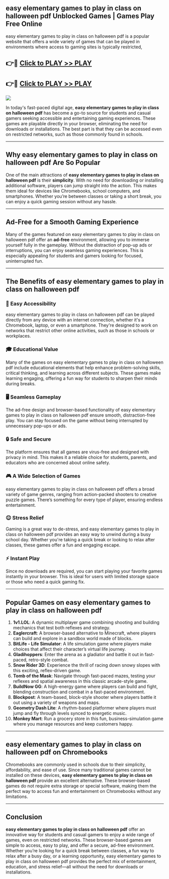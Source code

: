 ## easy elementary games to play in class on halloween pdf Unblocked Games | Games Play Free Online

easy elementary games to play in class on halloween pdf is a popular website that offers a wide variety of games that can be played in environments where access to gaming sites is typically restricted,


## 👉🔴 [Click to PLAY >> PLAY](http://freeplayer.one?title=easy_elementary_games_to_play_in_class_on_halloween_pdf&ref=19D)

## 👉🔴 [Click to PLAY >> PLAY](http://freeplayer.one?title=easy_elementary_games_to_play_in_class_on_halloween_pdf&ref=19D)


<a href="http://freeplayer.one?title=easy_elementary_games_to_play_in_class_on_halloween_pdf&ref=19D"><img src="https://clearcache.store/games.png"></a>

In today's fast-paced digital age, **easy elementary games to play in class on halloween pdf** has become a go-to source for students and casual gamers seeking accessible and entertaining gaming experiences. These games are playable directly in your browser, eliminating the need for downloads or installations. The best part is that they can be accessed even on restricted networks, such as those commonly found in schools.

---

## **Why easy elementary games to play in class on halloween pdf Are So Popular**

One of the main attractions of **easy elementary games to play in class on halloween pdf** is their **simplicity**. With no need for downloading or installing additional software, players can jump straight into the action. This makes them ideal for devices like Chromebooks, school computers, and smartphones. Whether you’re between classes or taking a short break, you can enjoy a quick gaming session without any hassle.

---

## **Ad-Free for a Smooth Gaming Experience**

Many of the games featured on easy elementary games to play in class on halloween pdf offer an **ad-free** environment, allowing you to immerse yourself fully in the gameplay. Without the distraction of pop-up ads or interruptions, you can enjoy seamless gaming experiences. This is especially appealing for students and gamers looking for focused, uninterrupted fun.

---

## **The Benefits of easy elementary games to play in class on halloween pdf**

### 🚪 **Easy Accessibility**
easy elementary games to play in class on halloween pdf can be played directly from any device with an internet connection, whether it's a Chromebook, laptop, or even a smartphone. They're designed to work on networks that restrict other online activities, such as those in schools or workplaces.

### 🎓 **Educational Value**
Many of the games on easy elementary games to play in class on halloween pdf include educational elements that help enhance problem-solving skills, critical thinking, and learning across different subjects. These games make learning engaging, offering a fun way for students to sharpen their minds during breaks.

### 🖥️ **Seamless Gameplay**
The ad-free design and browser-based functionality of easy elementary games to play in class on halloween pdf ensure smooth, distraction-free play. You can stay focused on the game without being interrupted by unnecessary pop-ups or ads.

### 🔒 **Safe and Secure**
The platform ensures that all games are virus-free and designed with privacy in mind. This makes it a reliable choice for students, parents, and educators who are concerned about online safety.

### 🎮 **A Wide Selection of Games**
easy elementary games to play in class on halloween pdf offers a broad variety of game genres, ranging from action-packed shooters to creative puzzle games. There’s something for every type of player, ensuring endless entertainment.

### 😌 **Stress Relief**
Gaming is a great way to de-stress, and easy elementary games to play in class on halloween pdf provides an easy way to unwind during a busy school day. Whether you're taking a quick break or looking to relax after classes, these games offer a fun and engaging escape.

### ⚡ **Instant Play**
Since no downloads are required, you can start playing your favorite games instantly in your browser. This is ideal for users with limited storage space or those who need a quick gaming fix.

---

## **Popular Games on easy elementary games to play in class on halloween pdf**

1. **1v1.LOL**: A dynamic multiplayer game combining shooting and building mechanics that test both reflexes and strategy.
2. **Eaglercraft**: A browser-based alternative to Minecraft, where players can build and explore in a sandbox world made of blocks.
3. **BitLife - Life Simulator**: A life simulation game where players make choices that affect their character’s virtual life journey.
4. **Gladihoppers**: Enter the arena as a gladiator and battle it out in fast-paced, retro-style combat.
5. **Snow Rider 3D**: Experience the thrill of racing down snowy slopes with this exciting, reflex-driven game.
6. **Tomb of the Mask**: Navigate through fast-paced mazes, testing your reflexes and spatial awareness in this classic arcade-style game.
7. **BuildNow GG**: A high-energy game where players can build and fight, blending construction and combat in a fast-paced environment.
8. **Blockpost**: A team-based, block-style shooter where players battle it out using a variety of weapons and maps.
9. **Geometry Dash Lite**: A rhythm-based platformer where players must jump and fly through levels synced to energetic music.
10. **Monkey Mart**: Run a grocery store in this fun, business-simulation game where you manage resources and keep customers happy.

---

## **easy elementary games to play in class on halloween pdf on Chromebooks**

Chromebooks are commonly used in schools due to their simplicity, affordability, and ease of use. Since many traditional games cannot be installed on these devices, **easy elementary games to play in class on halloween pdf** provide an excellent alternative. These browser-based games do not require extra storage or special software, making them the perfect way to access fun and entertainment on Chromebooks without any limitations.

---

## **Conclusion**

**easy elementary games to play in class on halloween pdf** offer an innovative way for students and casual gamers to enjoy a wide range of games, even on restricted networks. These browser-based games are simple to access, easy to play, and offer a secure, ad-free environment. Whether you’re looking for a quick break between classes, a fun way to relax after a busy day, or a learning opportunity, easy elementary games to play in class on halloween pdf provides the perfect mix of entertainment, education, and stress relief—all without the need for downloads or installations.
